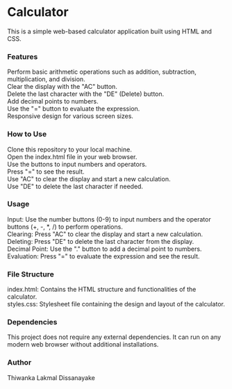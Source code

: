 # Calculator
This is a simple web-based calculator application built using HTML and CSS.

### Features
Perform basic arithmetic operations such as addition, subtraction, multiplication, and division.<br>
Clear the display with the "AC" button.<br>
Delete the last character with the "DE" (Delete) button.<br>
Add decimal points to numbers.<br>
Use the "=" button to evaluate the expression.<br>
Responsive design for various screen sizes.<br>

### How to Use
Clone this repository to your local machine.<br>
Open the index.html file in your web browser.<br>
Use the buttons to input numbers and operators.<br>
Press "=" to see the result.<br>
Use "AC" to clear the display and start a new calculation.<br>
Use "DE" to delete the last character if needed.<br>

### Usage
Input: Use the number buttons (0-9) to input numbers and the operator buttons (+, -, *, /) to perform operations.<br>
Clearing: Press "AC" to clear the display and start a new calculation.<br>
Deleting: Press "DE" to delete the last character from the display.<br>
Decimal Point: Use the "." button to add a decimal point to numbers.<br>
Evaluation: Press "=" to evaluate the expression and see the result.<br>

### File Structure
index.html: Contains the HTML structure and functionalities of the calculator.<br>
styles.css: Stylesheet file containing the design and layout of the calculator.<br>

### Dependencies
This project does not require any external dependencies. It can run on any modern web browser without additional installations.

### Author
Thiwanka Lakmal Dissanayake
